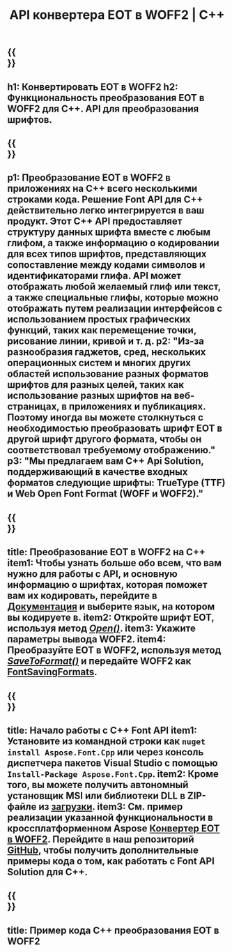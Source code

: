 ﻿---
translation: true
template: /_templates/conversion-child-cpp.md
title: API конвертера EOT в WOFF2 | С++
description: Преобразуйте шрифты EOT в WOFF2 с помощью этого C++ API. Функция преобразования работает в Windows и Linux, а также в любой среде разработки, поддерживающей C++.
metakeywords: c++ EOT для WOFF2, решения EOT для WOFF2 c++, EOT для WOFF2 конвертер шрифтов cpp
url: /cpp/conversion/eot-to-woff2/
family: font
platformtag: cpp
feature: conversion
informat: EOT
outformat: WOFF2
faq: faqchild
otherformats: TTF WOFF
---

{{<section banner>}}
---
h1: Конвертировать EOT в WOFF2
h2: Функциональность преобразования EOT в WOFF2 для C++. API для преобразования шрифтов.
---

{{<section overview>}}
---
p1: Преобразование EOT в WOFF2 в приложениях на С++ всего несколькими строками кода. Решение Font API для С++ действительно легко интегрируется в ваш продукт. Этот C++ API предоставляет структуру данных шрифта вместе с любым глифом, а также информацию о кодировании для всех типов шрифтов, представляющих сопоставление между кодами символов и идентификаторами глифа. API может отображать любой желаемый глиф или текст, а также специальные глифы, которые можно отображать путем реализации интерфейсов с использованием простых графических функций, таких как перемещение точки, рисование линии, кривой и т. д.
p2: "Из-за разнообразия гаджетов, сред, нескольких операционных систем и многих других областей использование разных форматов шрифтов для разных целей, таких как использование разных шрифтов на веб-страницах, в приложениях и публикациях. Поэтому иногда вы можете столкнуться с необходимостью преобразовать шрифт EOT в другой шрифт другого формата, чтобы он соответствовал требуемому отображению."
p3: "Мы предлагаем вам С++ Api Solution, поддерживающий в качестве входных форматов следующие шрифты: TrueType (TTF) и Web Open Font Format (WOFF и WOFF2)."
---

{{<section feature1>}}
---
title: Преобразование EOT в WOFF2 на C++
item1: Чтобы узнать больше обо всем, что вам нужно для работы с API, и основную информацию о шрифтах, которая поможет вам их кодировать, перейдите в [Документация](https://docs.aspose.com/font/) и выберите язык, на котором вы кодируете в.
item2: Откройте шрифт EOT, используя метод [*Open()*](https://reference.aspose.com/font/cpp/class/aspose.font.font#ac2387bf04ccb5bac51cf37984d4ebf33).
item3: Укажите параметры вывода WOFF2.
item4: Преобразуйте EOT в WOFF2, используя метод [*SaveToFormat()*](https://reference.aspose.com/font/cpp/class/aspose.font.font#a670ea97404fd72c2e51b0e8c543c8a45) и передайте WOFF2 как [FontSavingFormats](https://reference.aspose.com/font/cpp/namespace/aspose.font#a93d0dcc7c00f5c7027d60e14a5433c74).
---

{{<section feature2>}}
---
title: Начало работы с C++ Font API
item1: Установите из командной строки как ```nuget install Aspose.Font.Cpp``` или через консоль диспетчера пакетов Visual Studio с помощью ```Install-Package Aspose.Font.Cpp```.
item2: Кроме того, вы можете получить автономный установщик MSI или библиотеки DLL в ZIP-файле из [загрузки](https://releases.aspose.com/font/cpp/).
item3: См. пример реализации указанной функциональности в кроссплатформенном Aspose [Конвертер EOT в WOFF2](https://products.aspose.app/font/conversion/eot-to-woff2). Перейдите в наш репозиторий [GitHub](https://github.com/aspose-font/Aspose.Font-Documentation/tree/master/cpp-examples), чтобы получить дополнительные примеры кода о том, как работать с Font API Solution для C++.
---

{{<section codeexample>}}
---
title: Пример кода C++ преобразования EOT в WOFF2
---